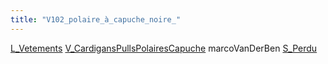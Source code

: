 ```yaml
---
title: "V102_polaire_à_capuche_noire_"
---
```


[L_Vetements](notes/equipements/L_Vetements.md) [V_CardigansPullsPolairesCapuche](V_CardigansPullsPolairesCapuche.md) marcoVanDerBen [S_Perdu](notes/statut/S_Perdu.md)